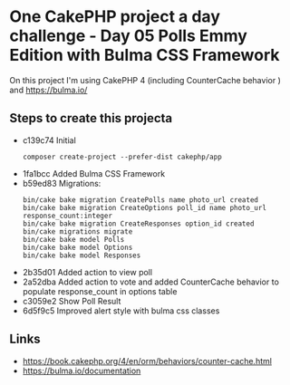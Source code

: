 # One CakePHP project a day challenge - Day 05 Polls Emmy Edition with Bulma CSS Framework

On this project I'm using CakePHP 4 (including CounterCache behavior ) and https://bulma.io/

## Steps to create this projecta

- c139c74 Initial
  ```
  composer create-project --prefer-dist cakephp/app
  ```
- 1fa1bcc Added Bulma CSS Framework
- b59ed83 Migrations:
  ```
  bin/cake bake migration CreatePolls name photo_url created
  bin/cake bake migration CreateOptions poll_id name photo_url response_count:integer
  bin/cake bake migration CreateResponses option_id created
  bin/cake migrations migrate
  bin/cake bake model Polls
  bin/cake bake model Options
  bin/cake bake model Responses
  ```
- 2b35d01 Added action to view poll
- 2a52dba Added action to vote and added CounterCache behavior to populate response_count in options table
- c3059e2 Show Poll Result
- 6d5f9c5 Improved alert style with bulma css classes

## Links
- https://book.cakephp.org/4/en/orm/behaviors/counter-cache.html
- https://bulma.io/documentation
